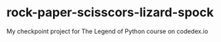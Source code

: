 # rock-paper-scisscors-lizard-spock
My checkpoint project for The Legend of Python course on codedex.io
